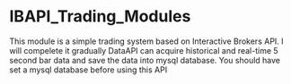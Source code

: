 # IBAPI_Trading_Modules
This module is a simple trading system based on Interactive Brokers API. I will compelete it gradually
DataAPI can acquire historical and real-time 5 second bar data and save the data into mysql database. You should have set a mysql database before using this API
